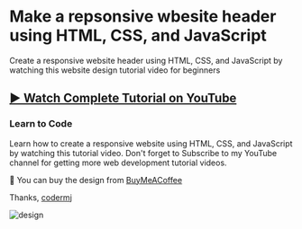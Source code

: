 # Make a repsonsive wbesite header using HTML, CSS, and JavaScript
Create a responsive website header using HTML, CSS, and JavaScript by watching this website design tutorial video for beginners
## [▶️ Watch Complete Tutorial on YouTube](https://youtu.be/WwgUvzZnmYI)
### Learn to Code

Learn how to create a responsive website using HTML, CSS, and JavaScript by watching this tutorial video. Don't forget to Subscribe to my YouTube channel for getting more web development tutorial videos.

🛒 You can buy the design from [BuyMeACoffee](https://www.buymeacoffee.com/codermj/e/187398)

Thanks,
[codermj](https://www.youtube.com/@thecodermj/)

![design](https://github.com/mjshofy/23-01-21-header-responsive-design/assets/76812554/6a45586b-ed12-451e-9c53-c5d18ce3a82b)
